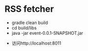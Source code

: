 # RSS fetcher
- gradle clean build
- cd build/libs
- java -jar event-0.0.1-SNAPSHOT.jar
* 访问http://localhost:8011
